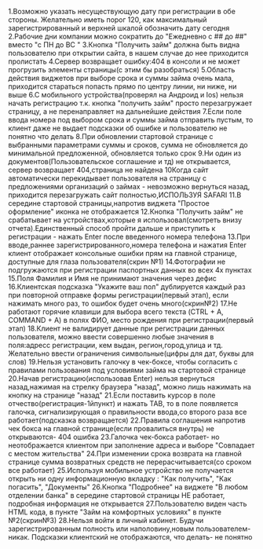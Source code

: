1.Возможно указать несуществующую дату при регистрации в обе стороны. Желательно иметь порог 120, как максимальный зарегистрированный и верхней шкалой обозначить дату сегодня
2.Рабочие дни компании можно сократить до "Ежедневно с ## до ##" вместо "с ПН до ВС "
3.Кнопка "Получить займ" должна быть видна пользователю при открытии сайта, в нашем случае до нее приходится пролистать
4.Сервер возвращает ошибку:404 в консоли и не может прогрузить элементы страницы(с этим бы разобраться)
5.Область действия виджетов при выборе срока и суммы займа очень мала, приходится стараться попасть прямо по центру линии, ни ниже, ни выше
6.С мобильного устройства(проверял на Андроид и Ios) нельзя начать регистрацию т.к. кнопка "получить займ" просто перезагружает страницу, а не перенаправляет на дальнейшие действия
7.Если поле ввода номера под выбором срока и суммы займа отправить пустым, то клиент даже не выдает подсказки об ошибке и пользователю не понятно что делать
8.При обновлении стартовой странице с выбранными параметрами суммы и сроков, сумма не обновляется до минимальной предложенной, обновляется только срок
9.Ни один из документов(Пользовательское соглашение и тд) не открывается, сервер возвращает 404,страница не найдена
10Когда сайт автоматически перекидывает пользователя на страницу с предложениями организаций о займах - невозможно вернуться назад, приходится перезагружать сайт полностью,ИСПОЛЬЗУЯ SAFARI
11.В середине стартовой страницы,напротив виджета "Простое оформление" иконка не отображается
12.Кнопка "Получить займ" не срабатывает на устройствах,которые я использовал(смотреть внизу отчета).Единственный способ пройти дальше и приступить к регистрации - нажать Enter после введенного номера телефона
13.При вводе,раннее зарегистрированного,номера телефона и нажатия Enter клиент отображает консольные ошибки прям на главной странице, доступные для глаза пользователя(скрин №1)
14.Фотографии не подгружаются при регистрации паспортных данных во всех 4х пунктах
15.Поля Фамилия и Имя не принимают значения через дефис
16.Клиентская подсказка "Укажите ваш пол" дублируется каждый раз при повторной отправке формы регистрации(первый этап), если нажимать много раз, то ошибок будет очень много(скрин№2)
17.Не работают горячие клавиши для выбора всего текста (CTRL + A, COMMAND + A) в полях ФИО, место рождения при регистрации(первый этап)
18.Клиент не валидирует данные при регистрации данных пользователя, можно ввести совершенно любые значения в поля:адресс регистрации, кем выдан, регион,город,улица и тд. Желательно ввести ограничения символьные(цифры для дат, буквы для слов)
19.Нельзя установить галочку в чек-боксе, чтобы согласить с правилами пользования под условиями займа на стартовой странице
20.Начав регистрацию(использовав Enter) нельзя вернуться назад,нажимая на стрелку браузера "назад", можно лишь нажимать на кнопку на странице "назад"
21.Если поставить курсор в поле отчество(регистрация-1йпункт) и нажать TAB, то в поле появляется галочка, сигнализирующая о правильности ввода,со второго раза все работает(подсказка возвращается)
22.Правила соглашения напротив чек бокса на главной странице(если провалиться внутрь) не открываются- 404 ошибка
23.Галочка чек-бокса работает- но неотображается клиентом при заполнение адреса и выборе "Совпадает с местом жительства"
24.При изменении срока возврата на главной странице сумма возвратных средств не перерасчитывается(со сроком все работает)
25.Используя мобильное устройство не получается открыть ни одну информационную вкладку : "Как получить", "Как погасить", "Документы"
26.Кнопка "Подробнее" на виджете "В любом отделении банка" в середине стартовой страницы НЕ работает, подробная информация не открывается
27.Пользователю виден часть HTML кода, в пункте "Займ на комфортных условиях" в пункте №2(скрин№3)
28.Нельзя войти в личный кабинет. Будучи зарегистрированным полность или наполовину,новым пользователем-никак. Подсказки клиентский не отображаются, что делать- не понятно
